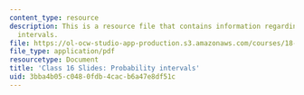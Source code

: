 ```yaml
---
content_type: resource
description: This is a resource file that contains information regarding probability
  intervals.
file: https://ol-ocw-studio-app-production.s3.amazonaws.com/courses/18-05-introduction-to-probability-and-statistics-spring-2014/3bba4b05c0480fdb4cacb6a47e8df51c_MIT18_05S14_class16slides.pdf
file_type: application/pdf
resourcetype: Document
title: 'Class 16 Slides: Probability intervals'
uid: 3bba4b05-c048-0fdb-4cac-b6a47e8df51c
---
```

